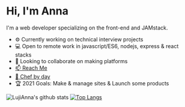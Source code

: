 # Hi, I'm Anna
I'm a web developer specializing on the front-end and JAMstack.
- ⚙️ Currently working on technical interview projects 
- 💻 Open to remote work in javascript/ES6, nodejs, express & react stacks 
- 🧉 Looking to collaborate on making platforms 
- [📫 Reach Me](https://lujianna.github.io/)
- [🍳 Chef by day](https://www.instagram.com/anna_twentytwenty/?hl=en)
- 🏆 2021 Goals: Make & manage sites & Launch some products

![LujiAnna's github stats](https://github-readme-stats.vercel.app/api?username=LujiAnna&show_icons=true&theme=bear)
[![Top Langs](https://github-readme-stats.vercel.app/api/top-langs/?username=LujiAnna&layout=compact)](https://github.com/LujiAnna/github-readme-stats) 
